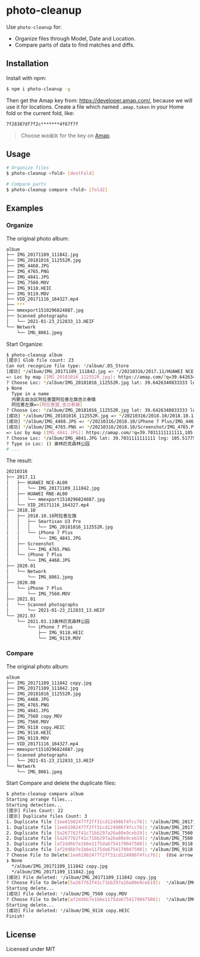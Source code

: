 # photo-cleanup

Use `photo-cleanup` for:

- Organize files through Model, Date and Location.
- Compare parts of data to find matches and diffs.

## Installation

Install with npm:

``` bash
$ npm i photo-cleanup -g
```

Then get the Amap key from: https://developer.amap.com/, because we will use it for locations.
Create a file which named `.amap.token` in your Home fold or the current fold, like:

``` bash
7f28387df7f2c*******4f67f7f
```

> Choose `Web服务` for the key on [Amap](https://developer.amap.com/).

## Usage

``` bash
# Organize files
$ photo-cleanup <fold> [destFold]
```

``` bash
# Compare parts
$ photo-cleanup compare <fold> [fold2]
```

## Examples

### Organize

The original photo album:
``` bash
album
├── IMG_20171109_111842.jpg
├── IMG_20181016_112552R.jpg
├── IMG_4468.JPG
├── IMG_4765.PNG
├── IMG_4841.JPG
├── IMG_7560.MOV
├── IMG_9118.HEIC
├── IMG_9119.MOV
├── VID_20171116_164327.mp4
├── ***
├── mmexport1510296824887.jpg
├── Scanned photographs
│   └── 2021-01-23_212833_13.HEIF
└── Network
    └── IMG_8061.jpeg
```

Start Organize:
``` bash
$ photo-cleanup album
[提示] Glob file count: 23
Can not recognize file type: */album/.DS_Store
[成功] */album/IMG_20171109_111842.jpg => */20210316/2017.11/HUAWEI NCE-AL00/IMG_20171109_111842.jpg
=> Loc by map [IMG_20181016_112552R.jpg]: https://amap.com/?q=39.6426340833333,105.472199166667
? Choose Loc: */album/IMG_20181016_112552R.jpg lat: 39.6426340833333 lng: 105.472199166667 (Use arrow keys)
❯ None
  Type in a name
  内蒙古自治区阿拉善盟阿拉善左旗吉兰泰镇
  阿拉善左旗=>[阿拉善盟,吉兰泰镇]
? Choose Loc: */album/IMG_20181016_112552R.jpg lat: 39.6426340833333 lng: 105.472199166667 阿拉善左旗=>[阿拉善盟,吉兰泰镇]
[成功] */album/IMG_20181016_112552R.jpg => */20210316/2018.10/2018.10.16阿拉善左旗/Smartisan U3 Pro/IMG_20181016_112552R.jpg
[成功] */album/IMG_4468.JPG => */20210316/2018.10/iPhone 7 Plus/IMG_4468.JPG
[成功] */album/IMG_4765.PNG => */20210316/2018.10/Screenshot/IMG_4765.PNG
=> Loc by map [IMG_4841.JPG]: https://amap.com/?q=39.7031111111111,105.517752777778
? Choose Loc: */album/IMG_4841.JPG lat: 39.7031111111111 lng: 105.517752777778 Type in a name
? Type in Loc: () 奥林匹克森林公园
# ...
```

The result:
``` bash
20210316
├── 2017.11
│   ├── HUAWEI NCE-AL00
│   │   └── IMG_20171109_111842.jpg
│   ├── HUAWEI RNE-AL00
│   │   └── mmexport1510296824887.jpg
│   └── VID_20171116_164327.mp4
├── 2018.10
│   ├── 2018.10.16阿拉善左旗
│   │   ├── Smartisan U3 Pro
│   │   │   └── IMG_20181016_112552R.jpg
│   │   └── iPhone 7 Plus
│   │       └── IMG_4841.JPG
│   ├── Screenshot
│   │   └── IMG_4765.PNG
│   └── iPhone 7 Plus
│       └── IMG_4468.JPG
├── 2020.01
│   └── Network
│       └── IMG_8061.jpeg
├── 2020.08
│   └── iPhone 7 Plus
│       └── IMG_7560.MOV
├── 2021.01
│   └── Scanned photographs
│       └── 2021-01-23_212833_13.HEIF
└── 2021.03
    └── 2021.03.13奥林匹克森林公园
        └── iPhone 7 Plus
            ├── IMG_9118.HEIC
            └── IMG_9119.MOV
```

### Compare

The original photo album:
``` bash
album
├── IMG_20171109_111842 copy.jpg
├── IMG_20171109_111842.jpg
├── IMG_20181016_112552R.jpg
├── IMG_4468.JPG
├── IMG_4765.PNG
├── IMG_4841.JPG
├── IMG_7560 copy.MOV
├── IMG_7560.MOV
├── IMG_9118 copy.HEIC
├── IMG_9118.HEIC
├── IMG_9119.MOV
├── VID_20171116_164327.mp4
├── mmexport1510296824887.jpg
├── Scanned photographs
│   └── 2021-01-23_212833_13.HEIF
└── Network
    └── IMG_8061.jpeg
```

Start Compare and delete the duplicate files:
``` bash
$ photo-cleanup compare album
Starting arrange files...
Starting detection...
[提示] Files Count: 22
[提示] Duplicate files Count: 3
1. Duplicate file [1ee61982477f2ff31cd124986f4fcc76]: */album/IMG_20171109_111842 copy.jpg
1. Duplicate file [1ee61982477f2ff31cd124986f4fcc76]: */album/IMG_20171109_111842.jpg
2. Duplicate file [5a267762f41c71bb297a26a80e9ceb19]: */album/IMG_7560 copy.MOV
2. Duplicate file [5a267762f41c71bb297a26a80e9ceb19]: */album/IMG_7560.MOV
3. Duplicate file [af2dd6b7e1b6e1175da6754179047508]: */album/IMG_9118 copy.HEIC
3. Duplicate file [af2dd6b7e1b6e1175da6754179047508]: */album/IMG_9118.HEIC
? Choose File to Delete[1ee61982477f2ff31cd124986f4fcc76]:  (Use arrow keys)
❯ None
  */album/IMG_20171109_111842 copy.jpg
  */album/IMG_20171109_111842.jpg
[成功] File deleted: */album/IMG_20171109_111842 copy.jpg
? Choose File to Delete[5a267762f41c71bb297a26a80e9ceb19]:  */album/IMG_7560 copy.MOV
Starting delete...
[成功] File deleted: */album/IMG_7560 copy.MOV
? Choose File to Delete[af2dd6b7e1b6e1175da6754179047508]:  */album/IMG_9118 copy.HEIC
Starting delete...
[成功] File deleted: */album/IMG_9118 copy.HEIC
Finish!
```

## License

Licensed under MIT
